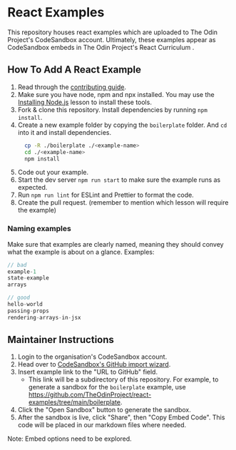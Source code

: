 # React Examples

This repository houses react examples which are uploaded to The Odin Project's CodeSandbox account. Ultimately, these examples appear as CodeSandbox embeds in The Odin Project's React Curriculum .

## How To Add A React Example

1. Read through the [contributing guide](https://github.com/TheOdinProject/.github/blob/main/CONTRIBUTING.md#curriculum-structure).
2. Make sure you have node, npm and npx installed. You may use the [Installing Node.js](https://www.theodinproject.com/lessons/foundations-installing-node-js) lesson to install these tools.
2. Fork & clone this repository. Install dependencies by running `npm install`.
3. Create a new example folder by copying the `boilerplate` folder. And `cd` into it and install dependencies.
   ```bash
     cp -R ./boilerplate ./<example-name>
     cd ./<example-name>
     npm install
   ```
4. Code out your example.
5. Start the dev server `npm run start` to make sure the example runs as expected.
6. Run `npm run lint` for ESLint and Prettier to format the code.
7. Create the pull request. (remember to mention which lesson will require the example)

### Naming examples

Make sure that examples are clearly named, meaning they should convey what the example is about on a glance. Examples:

```c
// bad
example-1
state-example
arrays

// good
hello-world
passing-props
rendering-arrays-in-jsx
```

## Maintainer Instructions

1. Login to the organisation's CodeSandbox account.
2. Head over to [CodeSandbox's GitHub import wizard](https://codesandbox.io/s/github).
3. Insert example link to the "URL to GitHub" field.
    - This link will be a subdirectory of this repository. For example, to generate a sandbox for the `boilerplate` example, use https://github.com/TheOdinProject/react-examples/tree/main/boilerplate.
4. Click the "Open Sandbox" button to generate the sandbox.
5. After the sandbox is live, click "Share", then "Copy Embed Code". This code will be placed in our markdown files where needed.

Note: Embed options need to be explored.
